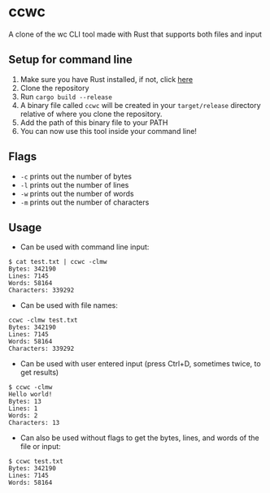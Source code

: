 # ccwc
A clone of the wc CLI tool made with Rust that supports both files and input

## Setup for command line
1. Make sure you have Rust installed, if not, click [here](https://rustup.rs/)
2. Clone the repository
3. Run `cargo build --release`
4. A binary file called `ccwc` will be created in your `target/release` directory relative of where you clone the repository.
5. Add the path of this binary file to your PATH
6. You can now use this tool inside your command line!
   
## Flags
- `-c` prints out the number of bytes
- `-l` prints out the number of lines
- `-w` prints out the number of words
- `-m` prints out the number of characters

## Usage
- Can be used with command line input:
```
$ cat test.txt | ccwc -clmw
Bytes: 342190
Lines: 7145
Words: 58164
Characters: 339292
```
- Can be used with file names:
```
ccwc -clmw test.txt
Bytes: 342190
Lines: 7145
Words: 58164
Characters: 339292
```
- Can be used with user entered input (press Ctrl+D, sometimes twice, to get results)
```
$ ccwc -clmw
Hello world!
Bytes: 13
Lines: 1
Words: 2
Characters: 13
```
- Can also be used without flags to get the bytes, lines, and words of the file or input:
```
$ ccwc test.txt
Bytes: 342190
Lines: 7145
Words: 58164
```

